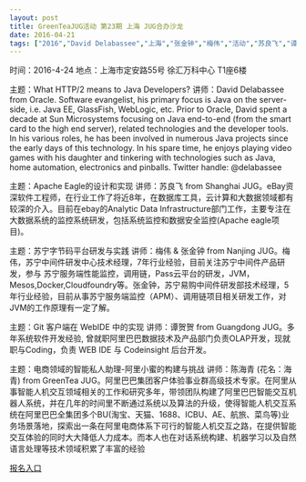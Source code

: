```yaml
---
layout: post
title: GreenTeaJUG活动 第23期 上海 JUG合办沙龙
date: 2016-04-21
tags: ["2016","David Delabassee","上海","张金钟","梅伟","活动","苏良飞","谭贺贺","陈海青"]
---
```


时间：2016-4-24
地点：上海市定安路55号 徐汇万科中心 T1座6楼

主题：What HTTP/2 means to Java Developers?
讲师：David Delabassee from Oracle. Software evangelist, his primary focus is Java on the server-side, i.e. Java EE, GlassFish, WebLogic, etc. Prior to Oracle, David spent a decade at Sun Microsystems focusing on Java end-to-end (from the smart card to the high end server), related technologies and the developer tools. In his various roles, he has been involved in numerous Java projects since the early days of this technology. In his spare time, he enjoys playing video games with his daughter and tinkering with technologies such as Java, home automation, electronics and pinballs. Twitter handle: @delabassee

主题：Apache Eagle的设计和实现
讲师：苏良飞 from Shanghai JUG。eBay资深软件工程师，在行业工作了将近8年，在数据库工具，云计算和大数据领域都有较深的介入。目前在ebay的Analytic Data Infrastructure部门工作，主要专注在大数据系统的监控系统研发，包括系统监控和数据安全监控(Apache eagle项目)。

主题：苏宁字节码平台研发与实践
讲师：梅伟 & 张金钟 from Nanjing JUG。梅伟，苏宁中间件研发中心技术经理，7年行业经验，目前关注苏宁中间件产品研发，参与 苏宁服务端性能监控，调用链，Pass云平台的研发，JVM，Mesos,Docker,Cloudfoundry等。张金钟，苏宁易购中间件研发部技术经理，5年行业经验，目前从事苏宁服务端监控（APM）、调用链项目相关研发工作，对JVM的工作原理有一定了解。

主题：Git 客户端在 WebIDE 中的实现
讲师：谭贺贺 from Guangdong JUG。多年系统软件开发经验, 曾就职阿里巴巴数据技术及产品部门负责OLAP开发，现就职与Coding，负责 WEB IDE 与 Codeinsight 后台开发。

主题：电商领域的智能私人助理-阿里小蜜的构建与挑战
讲师：陈海青 (花名：海青) from GreenTea JUG。阿里巴巴集团客户体验事业群高级技术专家。在阿里从事智能人机交互领域相关的工作和研究多年，带领团队构建了阿里巴巴智能交互机器人系统，并在几年的时间里不断通过系统以及算法的升级，使得智能人机交互系统在阿里巴巴全集团多个BU(淘宝、天猫、1688、ICBU、AE、航旅、菜鸟等)业务场景落地，探索出一条在阿里电商体系下可行的智能人机交互之路，在提供智能交互体验的同时大大降低人力成本。而本人也在对话系统构建、机器学习以及自然语言处理等技术领域积累了丰富的经验

[报名入口](https://jinshuju.net/f/JSsAhO)